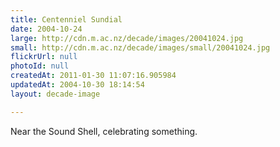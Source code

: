 ```yaml
---
title: Centenniel Sundial
date: 2004-10-24
large: http://cdn.m.ac.nz/decade/images/20041024.jpg
small: http://cdn.m.ac.nz/decade/images/small/20041024.jpg
flickrUrl: null
photoId: null
createdAt: 2011-01-30 11:07:16.905984
updatedAt: 2004-10-30 18:14:54
layout: decade-image

---
```

Near the Sound Shell, celebrating something. 
